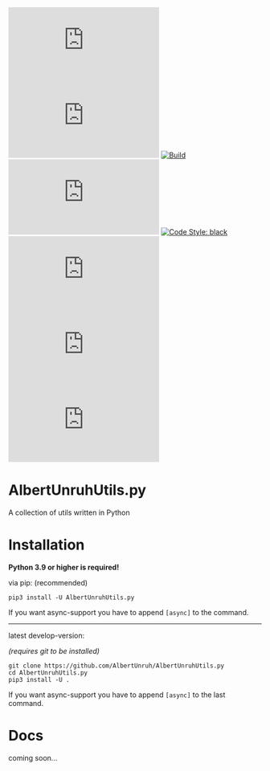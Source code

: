 [![PyPi Version](https://img.shields.io/pypi/v/AlbertUnruhUtils.py)](https://pypi.org/project/AlbertUnruhUtils.py)
[![Python Versions](https://img.shields.io/pypi/pyversions/AlbertUnruhUtils.py)](https://pypi.org/project/AlbertUnruhUtils.py)
[![Build](https://img.shields.io/github/workflow/status/AlbertUnruh/AlbertUnruhUtils.py/Upload%20Python%20Package)](https://github.com/AlbertUnruh/AlbertUnruhUtils.py/actions/workflows/python-publish.yml)
[![License: MIT](https://img.shields.io/pypi/l/AlbertUnruhUtils.py)](https://choosealicense.com/licenses/mit)
[![Code Style: black](https://img.shields.io/badge/code%20style-black-000000.svg)](https://github.com/psf/black)
[![[tokei.rs - Code Lines]](https://tokei.rs/b1/github/AlbertUnruh/AlbertUnruhUtils.py?category=code)](https://tokei.rs)
[![[tokei.rs - Total Lines]](https://tokei.rs/b1/github/AlbertUnruh/AlbertUnruhUtils.py?category=lines)](https://tokei.rs)
[![[tokei.rs - Files]](https://tokei.rs/b1/github/AlbertUnruh/AlbertUnruhUtils.py?category=files)](https://tokei.rs)



# AlbertUnruhUtils.py
A collection of utils written in Python


# Installation
**Python 3.9 or higher is required!**

via pip: (recommended)
```shell
pip3 install -U AlbertUnruhUtils.py
```
If you want async-support you have to append `[async]` to the command.

---
latest develop-version:

*(requires git to be installed)*
```shell
git clone https://github.com/AlbertUnruh/AlbertUnruhUtils.py
cd AlbertUnruhUtils.py
pip3 install -U .
```
If you want async-support you have to append `[async]` to the last command.


# Docs
coming soon...

